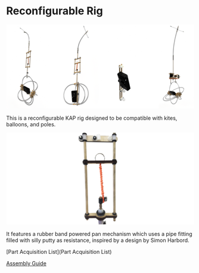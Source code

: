 # Reconfigurable Rig

![ReconfigurableRigConfigurationRenders.png](ReconfigurableRigConfigurationRenders.png)
  
  
This is a reconfigurable KAP rig designed to be compatible with kites, balloons, and poles. 

![RubberBandUsage.png](RubberBandUsage.png)


It features a rubber band powered pan mechanism which uses a pipe fitting filled with silly putty as resistance, inspired by a design by Simon Harbord.

[Part Acquisition List](Part Acquisition List)

[Assembly Guide](https://github.com/ranon96/Reconfigurable-Rig/blob/master/RR%20Guide.md#table-of-contents)
